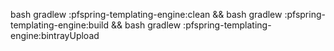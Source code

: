 bash gradlew :pfspring-templating-engine:clean && bash gradlew :pfspring-templating-engine:build && bash gradlew :pfspring-templating-engine:bintrayUpload
